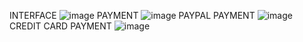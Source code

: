 INTERFACE
![image](https://github.com/user-attachments/assets/683c7bae-dba2-4b05-aea3-294e361739c5)
PAYMENT 
![image](https://github.com/user-attachments/assets/61a06f80-bb5a-4729-9976-91c9d07c9351)
PAYPAL PAYMENT
![image](https://github.com/user-attachments/assets/3f49e6fe-319f-45df-9a0c-486186454337)
CREDIT CARD PAYMENT
![image](https://github.com/user-attachments/assets/9acf0477-4f1c-44ca-9acd-3bbdd13b45b8)

